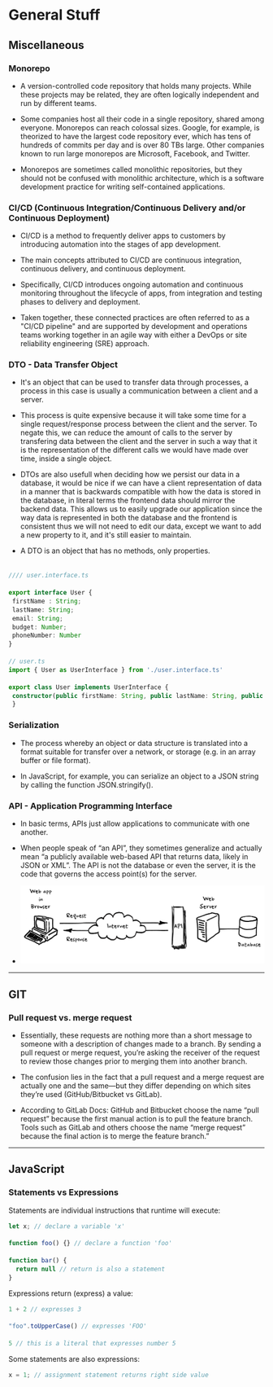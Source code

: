 # General Stuff


## Miscellaneous
### Monorepo 

* A version-controlled code repository that holds many projects. While these projects may be related, they are often logically independent and run by different teams.

* Some companies host all their code in a single repository, shared among everyone. Monorepos can reach colossal sizes. Google, for example, is theorized to have the largest code repository ever, which has tens of hundreds of commits per day and is over 80 TBs large. Other companies known to run large monorepos are Microsoft, Facebook, and Twitter.

* Monorepos are sometimes called monolithic repositories, but they should not be confused with monolithic architecture, which is a software development practice for writing self-contained applications.


### CI/CD (Continuous Integration/Continuous Delivery and/or Continuous Deployment)

* CI/CD is a method to frequently deliver apps to customers by introducing automation into the stages of app development.

* The main concepts attributed to CI/CD are continuous integration, continuous delivery, and continuous deployment.

* Specifically, CI/CD introduces ongoing automation and continuous monitoring throughout the lifecycle of apps, from integration and testing phases to delivery and deployment. 

* Taken together, these connected practices are often referred to as a "CI/CD pipeline" and are supported by development and operations teams working together in an agile way with either a DevOps or site reliability engineering (SRE) approach.


### DTO - Data Transfer Object

* It's an object that can be used to transfer data through processes, a process in this case is usually a communication between a client and a server.

* This process is quite expensive because it will take some time for a single request/response process between the client and the server. To negate this, we can reduce the amount of calls to the server by transfering data between the client and the server in such a way that it is the representation of the different calls we would have made over time, inside a single object.

* DTOs are also usefull when deciding how we persist our data in a database, it would be nice if we can have a client representation of data in a manner that is backwards compatible with how the data is stored in the database, in literal terms the frontend data should mirror the backend data. This allows us to easily upgrade our application since the way data is represented in both the database and the frontend is consistent thus we will not need to edit our data, except we want to add a new property to it, and it's still easier to maintain.

* A DTO is an object that has no methods, only properties. 


```typescript

//// user.interface.ts

export interface User {
 firstName : String;
 lastName: String;
 email: String;
 budget: Number;
 phoneNumber: Number
}

// user.ts
import { User as UserInterface } from './user.interface.ts'

export class User implements UserInterface {
 constructor(public firstName: String, public lastName: String, public email: String, public budget: Number, public phoneNumber: Number){
 }
```

### Serialization

* The process whereby an object or data structure is translated into a format suitable for transfer over a network, or storage (e.g. in an array buffer or file format).

* In JavaScript, for example, you can serialize an object to a JSON string by calling the function JSON.stringify().

### API - Application Programming Interface

* In basic terms, APIs just allow applications to communicate with one another.

* When people speak of “an API”, they sometimes generalize and actually mean “a publicly available web-based API that returns data, likely in JSON or XML”. The API is not the database or even the server, it is the code that governs the access point(s) for the server.

* ![](./general-img/api.png)

---

## GIT

### Pull request vs. merge request

* Essentially, these requests are nothing more than a short message to someone with a description of changes made to a branch. By sending a pull request or merge request, you’re asking the receiver of the request to review those changes prior to merging them into another branch.

* The confusion lies in the fact that a pull request and a merge request are actually one and the same—but they differ depending on which sites they’re used (GitHub/Bitbucket vs GitLab). 

* According to GitLab Docs: GitHub and Bitbucket choose the name “pull request” because the first manual action is to pull the feature branch. Tools such as GitLab and others choose the name “merge request” because the final action is to merge the feature branch.”


---

## JavaScript

### Statements vs Expressions

Statements are individual instructions that runtime will execute:

```javascript
let x; // declare a variable 'x'

function foo() {} // declare a function 'foo'

function bar() {
  return null // return is also a statement
}
```

Expressions return (express) a value:

```javascript
1 + 2 // expresses 3

"foo".toUpperCase() // expresses 'FOO'

5 // this is a literal that expresses number 5
```

Some statements are also expressions:

```javascript
x = 1; // assignment statement returns right side value
```